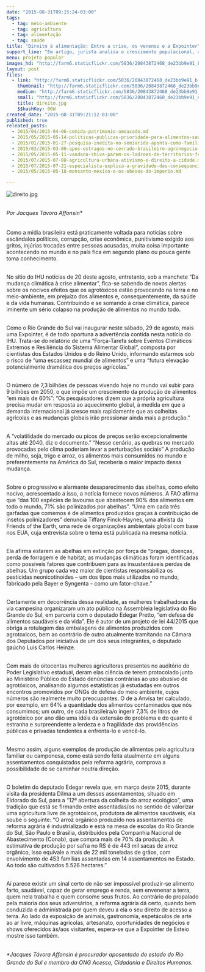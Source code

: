 ```yaml
---
date: "2015-08-31T09:15:24-03:00"
tags:
  - tag: meio-ambiente
  - tag: agricultura
  - tag: alimentação
  - tag: saúde
title: "Direito à alimentação: Entre a crise, os venenos e a Expointer"
support_line: "Em artigo, jurista analisa o crescimento populacional, a demanda por alimentos e a necessidade de se mudar o modelo produtivo agrícola."
menu: projeto popular
images_hd: "http://farm6.staticflickr.com/5836/20843872468_de23bb9e91_b.jpg"
layout: post
files:
  - link: "http://farm6.staticflickr.com/5836/20843872468_de23bb9e91_b.jpg"
    thumbnail: "http://farm6.staticflickr.com/5836/20843872468_de23bb9e91_t.jpg"
    medium: "http://farm6.staticflickr.com/5836/20843872468_de23bb9e91_z.jpg"
    small: "http://farm6.staticflickr.com/5836/20843872468_de23bb9e91_n.jpg"
    title: direito.jpg
    $$hashKey: 06W
created_date: "2015-08-31T09:21:12-03:00"
published: true
releated_posts:
  - 2015/04/2015-04-06-comida-patrimonio-ameacado.md
  - 2015/05/2015-05-14-politicas-publicas-prioridade-para-alimentos-saudaveis.md
  - 2015/01/2015-01-27-pesquisa-inedita-no-semiarido-aponta-como-familias-agricultoras-enfrentam-os-impactos-ambientais.md
  - 2015/03/2015-03-06-apos-estragos-no-cerrado-brasileiro-agronegocio-avanca-sobre-terras-mocambicanas.md
  - 2015/05/2015-05-11-vandana-shiva-parem-os-ladroes-de-territorios-ferteis.md
  - 2015/07/2015-07-08-agricultura-urbana-ativismo-e-direito-a-cidade.md
  - 2015/07/2015-07-21-especialista-explica-a-gravidade-das-consequencias-da-seca-no-nordeste.md
  - 2015/05/2015-05-18-monsanto-mexico-e-os-obesos-do-imperio.md

---
```

<p><img alt="direito.jpg" src="http://farm6.staticflickr.com/5836/20843872468_de23bb9e91_b.jpg" /></p>

<p><br />
<em><span style="line-height: 20.7999992370605px;">Por Jacques T&aacute;vora Affonsin*</span></em></p>

<p><br />
Como a m&iacute;dia brasileira est&aacute; praticamente voltada para not&iacute;cias sobre esc&acirc;ndalos pol&iacute;ticos, corrup&ccedil;&atilde;o, crise econ&ocirc;mica, punitivismo exigido aos gritos, inj&uacute;rias trocadas entre pessoas acusadas, muita coisa importante acontecendo no mundo e no pa&iacute;s fica em segundo plano ou pouca gente toma conhecimento.&nbsp;</p>

<p><br />
No s&iacute;tio do IHU not&iacute;cias de 20 deste agosto, entretanto, sob a manchete &ldquo;Da mudan&ccedil;a clim&aacute;tica &agrave; crise alimentar&rdquo;, fica-se sabendo de novos alertas sobre os nocivos efeitos que os agrot&oacute;xicos est&atilde;o provocando na terra e no meio-ambiente, em preju&iacute;zo dos alimentos e, consequentemente, da sa&uacute;de e da vida humanas. Contribuindo e se somando &agrave; crise clim&aacute;tica, parece iminente um s&eacute;rio colapso na produ&ccedil;&atilde;o de alimentos no mundo todo.&nbsp;</p>

<p><br />
Como o Rio Grande do Sul vai inaugurar neste s&aacute;bado, 29 de agosto, mais uma Expointer, &eacute; de todo oportuna a advert&ecirc;ncia contida nesta not&iacute;cia do IHU. Trata-se do relat&oacute;rio de uma &ldquo;For&ccedil;a-Tarefa sobre Eventos Clim&aacute;ticos Extremos e Resili&ecirc;ncia do Sistema Alimentar Global&rdquo;, composta por cientistas dos Estados Unidos e do Reino Unido, informando estarmos sob o risco de &ldquo;uma escassez mundial de alimentos&rdquo; e uma &ldquo;futura eleva&ccedil;&atilde;o potencialmente dram&aacute;tica dos pre&ccedil;os agr&iacute;colas.&rdquo;&nbsp;</p>

<p><br />
O n&uacute;mero de 7,3 bilh&otilde;es de pessoas vivendo hoje no mundo vai subir para 9 bilh&otilde;es em 2050, o que imp&otilde;e um crescimento da produ&ccedil;&atilde;o de alimentos &ldquo;em mais de 60%&rdquo;: &ldquo;Os pesquisadores dizem que a pr&oacute;pria agricultura precisa mudar em resposta ao aquecimento global, &agrave; medida em que a demanda internacional j&aacute; cresce mais rapidamente que as colheitas agr&iacute;colas e as mudan&ccedil;as globais ir&atilde;o pressionar ainda mais a produ&ccedil;&atilde;o.&rdquo;&nbsp;</p>

<p><br />
A &ldquo;volatilidade do mercado ou picos de pre&ccedil;os ser&atilde;o excepcionalmente altas at&eacute; 2040, diz o documento.&rdquo; &ldquo;Nesse cen&aacute;rio, as quebras no mercado provocadas pelo clima poderiam levar a perturba&ccedil;&otilde;es sociais&rdquo; A produ&ccedil;&atilde;o de milho, soja, trigo e arroz, os alimentos mais consumidos no mundo e preferentemente na Am&eacute;rica do Sul, receberia o maior impacto dessa mudan&ccedil;a.&nbsp;</p>

<p><br />
Sobre o progressivo e alarmante desaparecimento das abelhas, como efeito nocivo, acrescentado a isso, a not&iacute;cia fornece novos n&uacute;meros. A FAO afirma que &ldquo;das 100 esp&eacute;cies de lavouras que abastecem 90% dos alimentos em todo o mundo, 71% s&atilde;o polinizados por abelhas&rdquo;. &ldquo;Uma em cada tr&ecirc;s garfadas que comemos &eacute; de alimentos produzidos gra&ccedil;as &agrave; contribui&ccedil;&atilde;o de insetos polinizadores&rdquo; denuncia Tiffany Finck-Haynes, uma ativista da Friends of the Earth, uma rede de organiza&ccedil;&otilde;es ambientais global com base nos EUA, cuja entrevista sobre o tema est&aacute; publicada na mesma not&iacute;cia.&nbsp;</p>

<p><br />
Ela afirma estarem as abelhas em extin&ccedil;&atilde;o por for&ccedil;a de &ldquo;pragas, doen&ccedil;as, perda de forragem e de habitat; as mudan&ccedil;as clim&aacute;ticas foram identificadas como poss&iacute;veis fatores que contribuem para as insustent&aacute;veis perdas de abelhas. Um grupo cada vez maior de cientistas responsabiliza os pesticidas neonicotinoides &ndash; um dos tipos mais utilizados no mundo, fabricado pela Bayer e Syngenta &ndash; como um fator-chave.&rdquo;</p>

<p><br />
Certamente em decorr&ecirc;ncia dessa realidade, as mulheres trabalhadoras da via campesina organizaram um ato p&uacute;blico na Assembleia legislativa do Rio Grande do Sul, em parceria com o deputado Edegar Pretto, &ldquo;em defesa de alimentos saud&aacute;veis e da vida&rdquo;. Ele &eacute; autor de um projeto de lei 44/2015 que obriga a rotulagem das embalagens de alimentos produzidos com agrotoxicos, bem ao contr&aacute;rio de outro atualmente tramitando na C&acirc;mara dos Deputados por iniciativa de um dos seus integrantes, o deputado ga&uacute;cho Luis Carlos Heinze.&nbsp;</p>

<p><br />
Com mais de oitocentas mulheres agricultoras presentes no audit&oacute;rio do Poder Legislativo estadual, deram elas ci&ecirc;ncia de terem protocolado junto ao Minist&eacute;rio P&uacute;blico do Estado den&uacute;ncias contr&aacute;rias ao uso abusivo de agrot&oacute;xicos, analisando algumas estat&iacute;sticas j&aacute; estudadas em outros encontros promovidos por ONGs de defesa do meio ambiente, cujos n&uacute;meros s&atilde;o realmente muito preocupantes. O de a Anvisa ter calculado, por exemplo, em 64% a quantidade dos alimentos contaminados que n&oacute;s consumimos; um outro, de cada brasileira/o ingerir 7,3% de litros de agrot&oacute;xico por ano d&atilde;o uma id&eacute;ia da extens&atilde;o do problema e do quanto &eacute; estranha e surpreendente a lerdeza e a fragilidade das provid&ecirc;ncias p&uacute;blicas e privadas tendentes a enfrenta-lo e venc&ecirc;-lo.&nbsp;</p>

<p><br />
Mesmo assim, alguns exemplos de produ&ccedil;&atilde;o de alimentos pela agricultura familiar ou camponesa, como est&aacute; sendo feita atualmente em alguns assentamentos conquistados pela reforma agr&aacute;ria, comprova a possibilidade de se caminhar noutra dire&ccedil;&atilde;o.&nbsp;</p>

<p><br />
O boletim do deputado Edegar revela que, em mar&ccedil;o deste 2015, durante visita da presidenta Dilma a um desses assentamentos, situado em Eldorado do Sul, para a &ldquo;12&ordf; abertura da colheita do arroz ecol&oacute;gico&rdquo;, uma tradi&ccedil;&atilde;o que est&aacute; se firmando entre assentadas/os no sentido de valorizar uma agricultura livre de agrot&oacute;xicos, produtora de alimentos saud&aacute;veis, ela soube o seguinte: &ldquo;O arroz org&acirc;nico produzido nos assentamentos de reforma agr&aacute;ria &eacute; industrializado e est&aacute; na mesa de escolas do Rio Grande do Sul, S&atilde;o Paulo e Brasilia, distribu&iacute;dos pela Companhia Nacional de Abastecimento (Conab), que compra mais de 70% da produ&ccedil;&atilde;o. A estimativa de produ&ccedil;&atilde;o por safra no RS &eacute; de 443 mil sacas de arroz org&acirc;nico, isso equivale a mais de 22 mil toneladas de gr&atilde;os, com envolvimento de 453 fam&iacute;lias assentadas em 14 assentamentos no Estado. Ao todo s&atilde;o cultivados 5.526 hectares.&rdquo;&nbsp;</p>

<p><br />
A&iacute; parece existir um sinal certo de n&atilde;o ser imposs&iacute;vel produzir-se alimento farto, saud&aacute;vel, capaz de gerar emprego e renda, sem envenenar a terra, quem nela trabalha e quem consome seus frutos. Ao contr&aacute;rio do propalado pela maioria dos seus advers&aacute;rios, a reforma agr&aacute;ria d&aacute; certo, quando bem conduzida e administrada por quem deveu a ela o seu direito de acesso a terra. Ao lado da exposi&ccedil;&atilde;o de animais, gastronomia, espet&aacute;culos de arte ao ar livre, m&aacute;quinas agr&iacute;colas, artesanato, oportunidades de neg&oacute;cios e shows oferecidos &agrave;s/aos visitantes, espera-se que a Expointer de Esteio mostre isso tamb&eacute;m.</p>

<p><br />
<em>*<span style="line-height: 20.7999992370605px;">Jacques T&aacute;vora Affonsin &eacute;&nbsp;procurador aposentado do estado do Rio Grande do Sul e membro da ONG Acesso, Cidadania e Direitos Humanos.&nbsp;</span></em></p>
